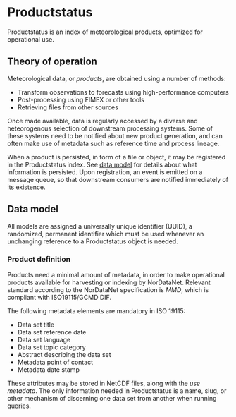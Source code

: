# Productstatus

Productstatus is an index of meteorological products, optimized for operational use.

## Theory of operation

Meteorological data, or _products_, are obtained using a number of methods:

* Transform observations to forecasts using high-performance computers
* Post-processing using FIMEX or other tools
* Retrieving files from other sources

Once made available, data is regularly accessed by a diverse and heteorogenous
selection of downstream processing systems. Some of these systems need to be
notified about new product generation, and can often make use of metadata
such as reference time and process lineage.

When a product is persisted, in form of a file or object, it may be registered
in the Productstatus index. See [data model](#data-model) for details about
what information is persisted. Upon registration, an event is emitted on a
message queue, so that downstream consumers are notified immediately of its
existence.

## Data model

All models are assigned a universally unique identifier (UUID), a randomized,
permanent identifier which must be used whenever an unchanging reference to a
Productstatus object is needed.

### Product definition

Products need a minimal amount of metadata, in order to make operational
products available for harvesting or indexing by NorDataNet. Relevant standard
according to the NorDataNet specification is _MMD_, which is compliant with
ISO19115/GCMD DIF.

The following metadata elements are mandatory in ISO 19115:

* Data set title
* Data set reference date
* Data set language
* Data set topic category
* Abstract describing the data set
* Metadata point of contact
* Metadata date stamp

These attributes may be stored in NetCDF files, along with the _use metadata_.
The only information needed in Productstatus is a name, slug, or other
mechanism of discerning one data set from another when running queries.
